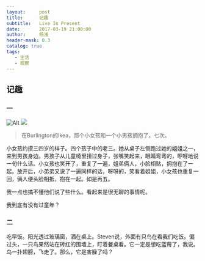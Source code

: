 ```yaml
---
layout:     post
title:      记趣
subtitle:   Live In Present
date:       2017-03-19 21:00:00
author:     杨浅
header-mask: 0.3
catalog: true
tags:
   - 生活
   - 观察
---
```

## 记趣
### 一
![Alt](AngelFangZhu.github.io/img/ikea-burlington.jpg "Title")
![](AngelFangZhu.github.io/img/ikea-burlington.jpg?raw=true)
>在Burlington的Ikea，那个小女孩和一个小男孩拥抱了。七次。

小女孩约摸三四岁的样子。四个孩子中的老三。她从桌子左侧跑过她的姐姐之一，来到男孩身边。男孩子从儿童椅里扭过身子，张嘴笑起来，眼睛弯弯的，咿呀地说一句什么话。小女孩也笑开了，重复了一遍，姐弟俩人，小脸相贴，拥抱在了一起。放开后，小弟弟又说了一遍同样的话，呀呀的，笑看着姐姐，小女孩也重复一回，俩人便头脸相抵，抱在一起。如是再五。

我一点也搞不懂他们说了些什么。看起来是很无聊的事情呢。

我到底有没有过童年？

### 二
吃早饭。阳光透过玻璃窗，洒在桌上。Steven说，外面有只鸟在看我们吃饭。偏过头，一只鸟果然站在砖红的围墙上，盯着餐桌看。它一定是想吃蓝莓了，我说。鸟一扑翅膀，飞走了。那么，它是害臊了吗？





